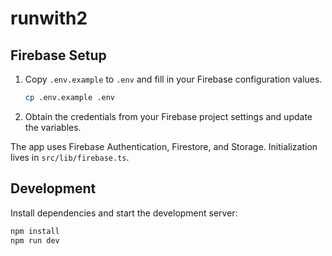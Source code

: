# runwith2

## Firebase Setup

1. Copy `.env.example` to `.env` and fill in your Firebase configuration values.
   ```bash
   cp .env.example .env
   ```
2. Obtain the credentials from your Firebase project settings and update the variables.

The app uses Firebase Authentication, Firestore, and Storage. Initialization lives in `src/lib/firebase.ts`.

## Development

Install dependencies and start the development server:

```bash
npm install
npm run dev
```


